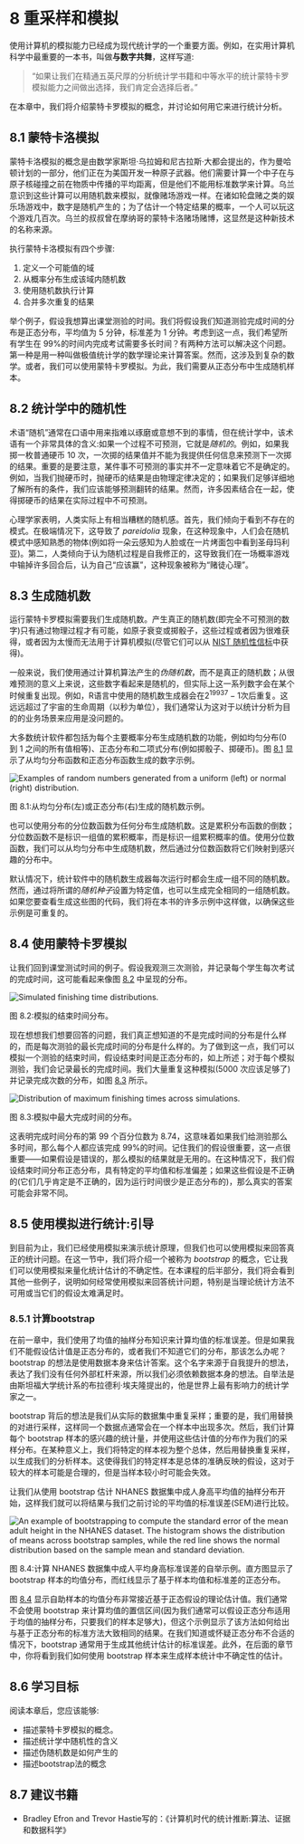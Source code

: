 

# 8 重采样和模拟

使用计算机的模拟能力已经成为现代统计学的一个重要方面。例如，在实用计算机科学中最重要的一本书，叫做**与数字共舞**，这样写道:

> “如果让我们在精通五英尺厚的分析统计学书籍和中等水平的统计蒙特卡罗模拟能力之间做出选择，我们肯定会选择后者。”

在本章中，我们将介绍蒙特卡罗模拟的概念，并讨论如何用它来进行统计分析。



## 8.1 蒙特卡洛模拟

蒙特卡洛模拟的概念是由数学家斯坦·乌拉姆和尼古拉斯·大都会提出的，作为曼哈顿计划的一部分，他们正在为美国开发一种原子武器。他们需要计算一个中子在与原子核碰撞之前在物质中传播的平均距离，但是他们不能用标准数学来计算。乌兰意识到这些计算可以用随机数来模拟，就像赌场游戏一样。在诸如轮盘赌之类的娱乐场游戏中，数字是随机产生的；为了估计一个特定结果的概率，一个人可以玩这个游戏几百次。乌兰的叔叔曾在摩纳哥的蒙特卡洛赌场赌博，这显然是这种新技术的名称来源。

执行蒙特卡洛模拟有四个步骤:

1.  定义一个可能值的域
2.  从概率分布生成该域内随机数
3.  使用随机数执行计算
4.  合并多次重复的结果

举个例子，假设我想算出课堂测验的时间。我们将假设我们知道测验完成时间的分布是正态分布，平均值为 5 分钟，标准差为 1 分钟。考虑到这一点，我们希望所有学生在 99%的时间内完成考试需要多长时间？有两种方法可以解决这个问题。第一种是用一种叫做极值统计学的数学理论来计算答案。然而，这涉及到复杂的数学。或者，我们可以使用蒙特卡罗模拟。为此，我们需要从正态分布中生成随机样本。





## 8.2 统计学中的随机性

术语“随机”通常在口语中用来指难以琢磨或意想不到的事情，但在统计学中，该术语有一个非常具体的含义:如果一个过程不可预测，它就是*随机的*。例如，如果我掷一枚普通硬币 10 次，一次掷的结果值并不能为我提供任何信息来预测下一次掷的结果。重要的是要注意，某件事不可预测的事实并不一定意味着它不是确定的。例如，当我们抛硬币时，抛硬币的结果是由物理定律决定的；如果我们足够详细地了解所有的条件，我们应该能够预测翻转的结果。然而，许多因素结合在一起，使得掷硬币的结果在实际过程中不可预测。

心理学家表明，人类实际上有相当糟糕的随机感。首先，我们倾向于看到不存在的模式。在极端情况下，这导致了 *pareidolia* 现象，在这种现象中，人们会在随机模式中感知熟悉的物体(例如将一朵云感知为人脸或在一片烤面包中看到圣母玛利亚)。第二，人类倾向于认为随机过程是自我修正的，这导致我们在一场概率游戏中输掉许多回合后，认为自己“应该赢”，这种现象被称为“赌徒心理”。





## 8.3 生成随机数

运行蒙特卡罗模拟需要我们生成随机数。产生真正的随机数(即完全不可预测的数字)只有通过物理过程才有可能，如原子衰变或掷骰子，这些过程或者因为很难获得，或者因为太慢而无法用于计算机模拟(尽管它们可以从 [NIST 随机性信标](https://www.nist.gov/programs-projects/nist-randomness-beacon%5D)中获得)。

一般来说，我们使用通过计算机算法产生的*伪随机数*，而不是真正的随机数；从很难预测的意义上来说，这些数字看起来是随机的，但实际上这一系列数字会在某个时候重复出现。例如，R语言中使用的随机数生成器会在$2^{19937} - 1$次后重复。这远远超过了宇宙的生命周期（以秒为单位），我们通常认为这对于以统计分析为目的的业务场景来应用是没问题的。

大多数统计软件都包括为每个主要概率分布生成随机数的功能，例如均匀分布(0 到 1 之间的所有值相等)、正态分布和二项式分布(例如掷骰子、掷硬币)。图 [8.1](#fig:rngExamples) 显示了从均匀分布函数和正态分布函数生成的数字示例。

![Examples of random numbers generated from a uniform (left) or normal (right) distribution.](img/file43.png)

图 8.1:从均匀分布(左)或正态分布(右)生成的随机数示例。

也可以使用分布的分位数函数为任何分布生成随机数。这是累积分布函数的倒数；分位数函数不是标识一组值的累积概率，而是标识一组累积概率的值。使用分位数函数，我们可以从均匀分布中生成随机数，然后通过分位数函数将它们映射到感兴趣的分布中。

默认情况下，统计软件中的随机数生成器每次运行时都会生成一组不同的随机数。然而，通过将所谓的*随机种子*设置为特定值，也可以生成完全相同的一组随机数。如果您要查看生成这些图的代码，我们将在本书的许多示例中这样做，以确保这些示例是可重复的。





## 8.4 使用蒙特卡罗模拟

让我们回到课堂测试时间的例子。假设我观测三次测验，并记录每个学生每次考试的完成时间，这可能看起来像图 [8.2](#fig:finishingTimes) 中呈现的分布。

![Simulated finishing time distributions.](img/file44.png)

图 8.2:模拟的结束时间分布。

现在想想我们想要回答的问题，我们真正想知道的不是完成时间的分布是什么样的，而是每次测验的最长完成时间的分布是什么样的。为了做到这一点，我们可以模拟一个测验的结束时间，假设结束时间是正态分布的，如上所述；对于每个模拟测验，我们会记录最长的完成时间。我们大量重复这种模拟(5000 次应该足够了)并记录完成次数的分布，如图 [8.3](#fig:finishTimeSim) 所示。

![Distribution of maximum finishing times across simulations.](img/file45.png)

图 8.3:模拟中最大完成时间的分布。

这表明完成时间分布的第 99 个百分位数为 8.74，这意味着如果我们给测验那么多时间，那么每个人都应该完成 99%的时间。记住我们的假设很重要，这一点很重要——如果假设是错误的，那么模拟的结果就是无用的。在这种情况下，我们假设结束时间分布正态分布，具有特定的平均值和标准偏差；如果这些假设是不正确的(它们几乎肯定是不正确的，因为运行时间很少是正态分布的)，那么真实的答案可能会非常不同。





## 8.5 使用模拟进行统计:引导

到目前为止，我们已经使用模拟来演示统计原理，但我们也可以使用模拟来回答真正的统计问题。在这一节中，我们将介绍一个被称为 *bootstrap* 的概念，它让我们可以使用模拟来量化统计估计的不确定性。在本课程的后半部分，我们将会看到其他一些例子，说明如何经常使用模拟来回答统计问题，特别是当理论统计方法不可用或当它们的假设太难满足时。



### 8.5.1 计算bootstrap

在前一章中，我们使用了均值的抽样分布知识来计算均值的标准误差。但是如果我们不能假设估计值是正态分布的，或者我们不知道它们的分布，那该怎么办呢？bootstrap 的想法是使用数据本身来估计答案。这个名字来源于自我提升的想法，表达了我们没有任何外部杠杆来源，所以我们必须依赖数据本身的想法。自举法是由斯坦福大学统计系的布拉德利·埃夫隆提出的，他是世界上最有影响力的统计学家之一。

bootstrap 背后的想法是我们从实际的数据集中重复采样；重要的是，我们用替换的对进行采样，这样同一个数据点通常会在一个样本中出现多次。然后，我们计算每个 bootstrap 样本的感兴趣的统计量，并使用这些估计值的分布作为我们的采样分布。在某种意义上，我们将特定的样本视为整个总体，然后用替换重复采样，以生成我们的分析样本。这使得我们的特定样本是总体的准确反映的假设，这对于较大的样本可能是合理的，但是当样本较小时可能会失效。

让我们从使用 bootstrap 估计 NHANES 数据集中成人身高平均值的抽样分布开始，这样我们就可以将结果与我们之前讨论的平均值的标准误差(SEM)进行比较。

![An example of bootstrapping to compute the standard error of the mean adult height in the NHANES dataset. The histogram shows the distribution of means across bootstrap samples, while the red line shows the normal distribution based on the sample mean and standard deviation.](img/file46.png)

图 8.4:计算 NHANES 数据集中成人平均身高标准误差的自举示例。直方图显示了 bootstrap 样本的均值分布，而红线显示了基于样本均值和标准差的正态分布。

图 [8.4](#fig:bootstrapSEM) 显示自助样本的均值分布非常接近基于正态假设的理论估计值。我们通常不会使用 bootstrap 来计算均值的置信区间(因为我们通常可以假设正态分布适用于均值的抽样分布，只要我们的样本足够大)，但这个示例显示了该方法如何给出与基于正态分布的标准方法大致相同的结果。在我们知道或怀疑正态分布不合适的情况下，bootstrap 通常用于生成其他统计估计的标准误差。此外，在后面的章节中，你将看到我们如何使用 bootstrap 样本来生成样本统计中不确定性的估计。







## 8.6 学习目标

阅读本章后，您应该能够:

*   描述蒙特卡罗模拟的概念。
*   描述统计学中随机性的含义
*   描述伪随机数是如何产生的
*   描述bootstrap法的概念





## 8.7 建议书籍

*   Bradley Efron and Trevor Hastie写的：《计算机时代的统计推断:算法、证据和数据科学》



